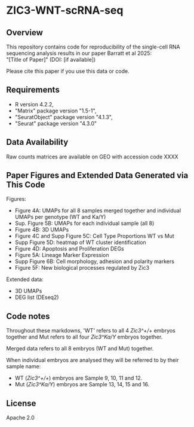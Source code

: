 # ZIC3-WNT-scRNA-seq

## Overview
This repository contains code for reproducibility of the single-cell RNA sequencing analysis results in our paper Barratt et al 2025:  
"[Title of Paper]" (DOI: [if available])

Please cite this paper if you use this data or code. 

## Requirements
- R version 4.2.2, 
- "Matrix" package version "1.5-1", 
- "SeuratObject" package version "4.1.3", 
- "Seurat" package version "4.3.0"
  
## Data Availability
Raw counts matrices are available on GEO with accession code XXXX

## Paper Figures and Extended Data Generated via This Code
Figures:

- Figure 4A: UMAPs for all 8 samples merged together and individual UMAPs per genotype (WT and Ka/Y)
- Sup. Figure 5B: UMAPs for each individual sample (all 8)
- Figure 4B: 3D UMAPs
- Figure 4C and Supp Figure 5C: Cell Type Proportions WT vs Mut
- Supp Figure 5D: heatmap of WT cluster identification
- Figure 4D: Apoptosis and Proliferation DEGs
- Figure 5A: Lineage Marker Expression
- Supp Figure 6B: Cell morphology, adhesion and polarity markers
- Figure 5F: New biological processes regulated by Zic3

Extended data:

- 3D UMAPs
- DEG list (DEseq2)

## Code notes

Throughout these markdowns, 'WT' refers to all 4 *Zic3^+/+* embryos together and Mut refers to all four *Zic3^Ka/Y* embryos together.

Merged data refers to all 8 embryos (WT and Mut) together. 

When individual embryos are analysed they will be referred to by their sample name: 
- WT (*Zic3^+/+*) embryos are Sample 9, 10, 11 and 12. 
- Mut (*Zic3^Ka/Y*) embryos are Sample 13, 14, 15 and 16. 

## License
Apache 2.0
